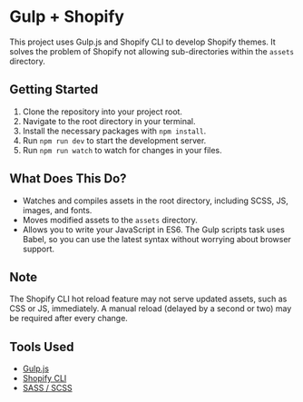 # Gulp + Shopify

This project uses Gulp.js and Shopify CLI to develop Shopify themes. It solves the problem of Shopify not allowing sub-directories within the `assets` directory.

## Getting Started

1. Clone the repository into your project root.
2. Navigate to the root directory in your terminal.
3. Install the necessary packages with `npm install`.
4. Run `npm run dev` to start the development server.
5. Run `npm run watch` to watch for changes in your files.

## What Does This Do?

- Watches and compiles assets in the root directory, including SCSS, JS, images, and fonts.
- Moves modified assets to the `assets` directory.
- Allows you to write your JavaScript in ES6. The Gulp scripts task uses Babel, so you can use the latest syntax without worrying about browser support.

## Note

The Shopify CLI hot reload feature may not serve updated assets, such as CSS or JS, immediately. A manual reload (delayed by a second or two) may be required after every change.

## Tools Used

- [Gulp.js](http://gulpjs.com/)
- [Shopify CLI](https://shopify.dev/themes/tools/cli)
- [SASS / SCSS](http://sass-lang.com/)